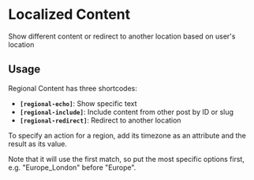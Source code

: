 # Localized Content

Show different content or redirect to another location based on user's location

## Usage

Regional Content has three shortcodes:

- **`[regional-echo]`**: Show specific text
- **`[regional-include]`**: Include content from other post by ID or slug
- **`[regional-redirect]`**: Redirect to another location

To specify an action for a region, add its timezone as an attribute and the result as its value.

Note that it will use the first match, so put the most specific options first, e.g. "Europe_London" before "Europe".
